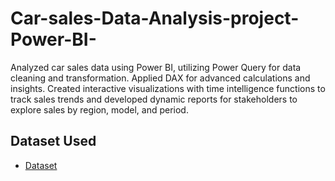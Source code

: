 # Car-sales-Data-Analysis-project-Power-BI-
Analyzed car sales data using Power BI, utilizing Power Query for data cleaning and transformation. Applied DAX for advanced calculations and insights. Created interactive visualizations with time intelligence functions to track sales trends and developed dynamic reports for stakeholders to explore sales by region, model, and period.

## Dataset Used
- <a href = "https://github.com/Arshawon/Car-sales-Data-Analysis-project-Power-BI-/blob/main/Car%20Sales.xlsx">Dataset</a>

